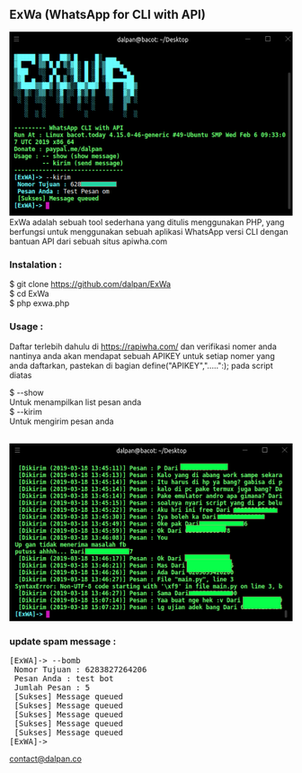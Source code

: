 ## ExWa (WhatsApp for CLI with API)
![Screenshoot](/screenshoot.png)
<br>
ExWa adalah sebuah tool sederhana yang ditulis menggunakan PHP, yang berfungsi untuk menggunakan sebuah aplikasi WhatsApp versi CLI dengan bantuan API dari sebuah situs apiwha.com
<br>
### Instalation :

$ git clone https://github.com/dalpan/ExWa <br>
$ cd ExWa <br>
$ php exwa.php <br>

### Usage :

Daftar terlebih dahulu di https://rapiwha.com/ dan verifikasi nomer anda nantinya anda akan mendapat sebuah APIKEY untuk setiap nomer yang anda daftarkan, pastekan di bagian define("APIKEY",".....":); pada script diatas

$ --show <br>
  Untuk menampilkan list pesan anda <br>
$ --kirim <br>
  Untuk mengirim pesan anda<br><br>
  
![Screenshoot](/screenshoot2.png)

### update spam message :

<pre>
[ExWA]-> --bomb
 Nomor Tujuan : 6283827264206
 Pesan Anda : test bot
 Jumlah Pesan : 5
 [Sukses] Message queued 
 [Sukses] Message queued 
 [Sukses] Message queued 
 [Sukses] Message queued 
 [Sukses] Message queued 
[ExWA]-> 
</pre>

contact@dalpan.co

